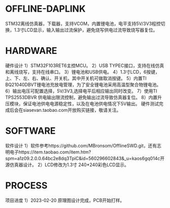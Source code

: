 # OFFLINE-DAPLINK
STM32离线仿真器，下载器，支持VCOM，内置锂电池，电平支持5V/3V3程控切换，1.3寸LCD显示，输入输出过流保护，避免烧写供电过流导致烧写器复位。
# HARDWARE

硬件设计
    1）STM32F103RET6主控MCU。
    2）USB TYPEC接口，支持在线仿真和离线烧写，支持在线串口。
    3）锂电池和USB供电。
    4）1.3寸LCD，6按键，上、下、左、右、确认、开关机，其中开关机可做取消按键。
    5）内置TI BQ21040DBVT锂电池充放电管理，为了安全锂电池采用高温型聚合物锂电池。
    6）输出电压可配置选择，5V/3V3,选择电平后相应输出同时改变。
    7）使用TI TPS2553DBVR 供电输出限流控制，避免输出过流导致仿真器复位。
    8）内置升压模块，保证电池供电电源稳定性，以及在电池供电情况下5V输出。
     硬件测试完成后会在siasevan.taobao.com开放购买链接，敬请关注。
# SOFTWARE
软件设计
    1）软件参考https://github.com/MBronsom/OfflineSWD.git，还有志明电子https://item.taobao.com/item.htm?spm=a1z09.2.0.0.64bc2e8dq3TpiC&id=560296602843&_u=kaos6gq014c开源仿真器设计。
    2）LCD修改为1.3寸 240*240彩色LCD显示。      
# PROCESS
项目进度
    1）2023-02-20 原理图设计完成，PCB开始打样。     



